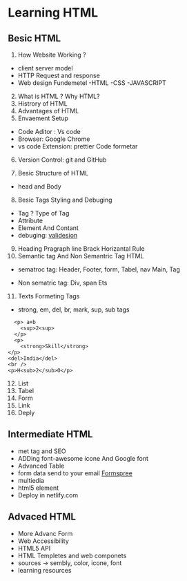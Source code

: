 # Learning HTML
## Besic HTML
1. How Website Working ?

- client server model
- HTTP Request and response
- Web design Fundemetel -HTML -CSS -JAVASCRIPT

2.  What is HTML ? Why HTML?
3.  Histrory of HTML
4.  Advantages of HTML
5.  Envaement Setup

- Code Aditor : Vs code
- Browser: Google Chrome
- vs code Extension: prettier Code formetar

6.  Version Control: git and GitHub

7.  Besic Structure of HTML

- head and Body

8.  Besic Tags Styling and Debuging

- Tag ? Type of Tag
- Attribute
- Element And Contant
- debuging: [validesion](https://validator.w3.org/nu/#file)

9. Heading Pragraph line Brack Horizantal Rule
10. Semantic tag And Non Semantric Tag HTML

- sematroc tag: Header, Footer, form, Tabel, nav Main, Tag

- Non sematric tag: Div, span Ets

11. Texts Formeting Tags

- strong, em, del, br, mark, sup, sub tags

```html:
  <p> a+b
    <sup>2<sup>
  </p>
  <p>
    <strong>Skill</strong>
</p>
<del>India</del>
<br />
<p>H<sub>2</sub>O</p>
```

12. List
13. Tabel
14. Form
15. Link
16. Deply

## Intermediate HTML
- met tag and SEO
- ADDing font-awesome icone  And  Google font
- Advanced Table 
- form data send to your email [Formspree](https://formspree.io/forms/xeojqgpa/integration)
- multiedia 
- html5 element 
- Deploy in netlify.com 

## Advaced  HTML 
- More Advanc Form
- Web Accessibility
- HTML5 API
- HTML Templetes and web componets
- sources -> sembly, color, icone, font
- learning resources